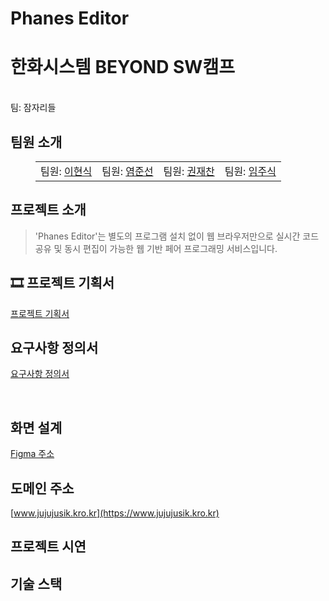 # Phanes Editor
<p align="middle" style="margin: 0; padding: 0;">
  <!-- <img width="200px" src="./assets/image/5ven icon.png"> -->
</p>

<p align="middle">
<h1>한화시스템 BEYOND SW캠프</h1>
<br>팀: 잠자리들
</p>

## 팀원 소개

<figure>
    <table>
      <tr>
        <td align="center">팀원: <a href="https://github.com/why48382">이현식</a></td>
        <td align="center">팀원: <a href="https://github.com/junsun-yeam">염준선</a></td>
        <td align="center">팀원: <a href="https://github.com/flcat" >권재찬</a></td>
        <td align="center">팀원: <a href="https://github.com/Jumil1">임주식</a></td>
      </tr>
    </table>
</figure>


## 프로젝트 소개

> 'Phanes Editor'는 별도의 프로그램 설치 없이 웹 브라우저만으로 실시간 코드 공유 및 동시 편집이 가능한 웹 기반 페어 프로그래밍 서비스입니다.

## 🎞 프로젝트 기획서
[프로젝트 기획서](./assets/프로젝트%20기획서.pdf)

## 요구사항 정의서 
[요구사항 정의서](./img/요구사항정의서.png)

<br>

## 화면 설계
[Figma 주소](https://www.figma.com/design/dCuNxFPMdvl2PBqwGImztS/main-%EC%82%AC%EC%9D%B4%ED%8A%B8-%ED%8E%98%EC%9D%B4%EC%A7%80-%EC%B4%88%EC%95%88?node-id=0-1&t=UUGtQT8BFGOE1fMl-1)
## 도메인 주소
[www.jujujusik.kro.kr](https://www.jujujusik.kro.kr)
## 프로젝트 시연

## 기술 스택
